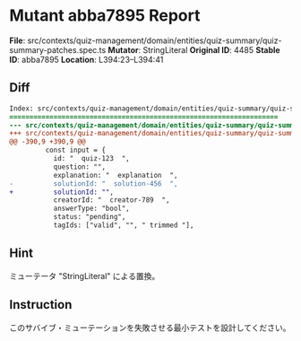 # Mutant abba7895 Report

**File**: src/contexts/quiz-management/domain/entities/quiz-summary/quiz-summary-patches.spec.ts
**Mutator**: StringLiteral
**Original ID**: 4485
**Stable ID**: abba7895
**Location**: L394:23–L394:41

## Diff

```diff
Index: src/contexts/quiz-management/domain/entities/quiz-summary/quiz-summary-patches.spec.ts
===================================================================
--- src/contexts/quiz-management/domain/entities/quiz-summary/quiz-summary-patches.spec.ts	original
+++ src/contexts/quiz-management/domain/entities/quiz-summary/quiz-summary-patches.spec.ts	mutated #4485
@@ -390,9 +390,9 @@
         const input = {
           id: "  quiz-123  ",
           question: "",
           explanation: "  explanation  ",
-          solutionId: "  solution-456  ",
+          solutionId: "",
           creatorId: "  creator-789  ",
           answerType: "bool",
           status: "pending",
           tagIds: ["valid", "", " trimmed "],
```

## Hint

ミューテータ "StringLiteral" による置換。

## Instruction

このサバイブ・ミューテーションを失敗させる最小テストを設計してください。
